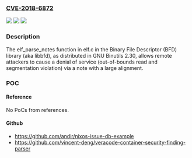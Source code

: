 ### [CVE-2018-6872](https://cve.mitre.org/cgi-bin/cvename.cgi?name=CVE-2018-6872)
![](https://img.shields.io/static/v1?label=Product&message=n%2Fa&color=blue)
![](https://img.shields.io/static/v1?label=Version&message=n%2Fa&color=blue)
![](https://img.shields.io/static/v1?label=Vulnerability&message=n%2Fa&color=brighgreen)

### Description

The elf_parse_notes function in elf.c in the Binary File Descriptor (BFD) library (aka libbfd), as distributed in GNU Binutils 2.30, allows remote attackers to cause a denial of service (out-of-bounds read and segmentation violation) via a note with a large alignment.

### POC

#### Reference
No PoCs from references.

#### Github
- https://github.com/andir/nixos-issue-db-example
- https://github.com/vincent-deng/veracode-container-security-finding-parser

